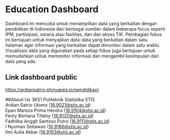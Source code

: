# Education Dashboard 
Dashboard ini mencoba untuk menampilkan data yang berkaitan dengan pendidikan di Indonesia dari berbagai sumber dalam beberapa focus seperti IPM, partisipasi, sarana atau fasilitas, dan dan akses TIK. Pembagian fokus ini bertujuan untuk menyajikan data-data yang berkaitan dalam satu halaman agar informasi yang berkaitan dapat dimonitor dalam satu waktu. Visualisasi data yang digunakan pada setiap fokus juga bertujuan untuk memudahkan untuk memonitor informasi dan mengambil kesimpulan dari data yang ada.

## Link dashboard public
https://ardiansatrio.shinyapps.io/pendidikan/

##About Us
3KS1 Politeknik Statistika STIS<br>
Ardian Satrio Utomo (16.9021@stis.ac.id)<br>
Epan Mareza Prima Hendra (16.9104@stis.ac.id)<br>
Fenty Berliana Tifalny (16.9137@stis.ac.id)<br>
Fadhlika Anggit Santoso Putro (16.9111@stis.ac.id)<br>
I Nyoman Setiawan (16.9186@stis.ac.id)<br>
Ilmi Aulia Akbar (16.9193@stis.ac.id)<br>

